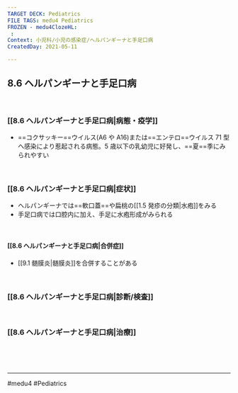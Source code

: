 ```yaml
---
TARGET DECK: Pediatrics
FILE TAGS: medu4 Pediatrics
FROZEN - medu4ClozeHL:
 : 
Context: 小児科/小児の感染症/ヘルパンギーナと手足口病
CreatedDay: 2021-05-11

---
```


## 8.6 ヘルパンギーナと手足口病

<br>

### [[8.6 ヘルパンギーナと手足口病|病態・疫学]]
* ==コクサッキー==ウイルス(A6 や A16)または==エンテロ==ウイルス 71 型へ感染により惹起される病態。5 歳以下の乳幼児に好発し、==夏==季にみられやすい
<!--ID: 1620738659190-->


<br>

### [[8.6 ヘルパンギーナと手足口病|症状]]
* ヘルパンギーナでは==軟口蓋==や扁桃の[[1.5 発疹の分類|水疱]]をみる
* 手足口病では口腔内に加え、手足に水疱形成がみられる
<!--ID: 1620738659196-->


<br>

#### [[8.6 ヘルパンギーナと手足口病|合併症]]
* [[9.1 髄膜炎|髄膜炎]]を合併することがある

<br>

### [[8.6 ヘルパンギーナと手足口病|診断/検査]]


<br>

### [[8.6 ヘルパンギーナと手足口病|治療]]


<br><br><br>

---
#medu4 #Pediatrics
